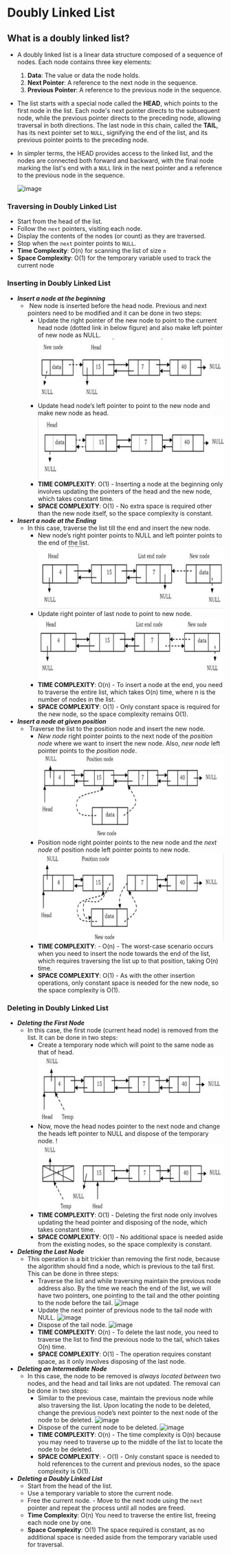 # Doubly Linked List
## What is a doubly linked list?
-  A doubly linked list is a linear data structure composed of a sequence of nodes. Each node contains three key elements:

	1. **Data**: The value or data the node holds.
	2. **Next Pointer**: A reference to the next node in the sequence.
	3. **Previous Pointer**: A reference to the previous node in the sequence.
- The list starts with a special node called the **HEAD**, which points to the first node in the list. Each node's next pointer directs to the subsequent node, while the previous pointer directs to the preceding node, allowing traversal in both directions. The last node in this chain, called the **TAIL**, has its next pointer set to `NULL`, signifying the end of the list, and its previous pointer points to the preceding node.
- In simpler terms, the HEAD provides access to the linked list, and the nodes are connected both forward and backward, with the final node marking the list's end with a `NULL` link in the next pointer and a reference to the previous node in the sequence.

  
   ![image](ll-21.png)

### Traversing in Doubly Linked List
- Start from the head of the list.
- Follow the `next` pointers, visiting each node. 
- Display the contents of the nodes (or count) as they are traversed. 
- Stop when the `next` pointer points to `NULL`.
- **Time Complexity**: O(n) for scanning the list of size `n` 
- **Space Complexity**: O(1) for the temporary variable used to track the current node
### Inserting in Doubly Linked List
- ***Insert a node at the beginning***
	-  New node is inserted before the head node. Previous and next pointers need to be modified and it can be done in two steps:
		- Update the right pointer of the new node to point to the current head node (dotted link in below figure) and also make left pointer of new node as NULL.
		  ![image](ll-15.png)
		- Update head node’s left pointer to point to the new node and make new node as head.
		  ![image](ll-16.png)
		- **TIME COMPLEXITY**: O(1)  - Inserting a node at the beginning only involves updating the pointers of the head and the new node, which takes constant time.
		- **SPACE COMPLEXITY**: O(1) - No extra space is required other than the new node itself, so the space complexity is constant.
- ***Insert a node at the Ending***
	- In this case, traverse the list till the end and insert the new node.
		- New node’s right pointer points to NULL and left pointer points to the end of the list.
		  ![image](ll-17.png)
		- Update right pointer of last node to point to new node.
		  ![image](ll-18.png)
		- **TIME COMPLEXITY**: O(n) - To insert a node at the end, you need to traverse the entire list, which takes O(n) time, where n is the number of nodes in the list.
		- **SPACE COMPLEXITY**: O(1) - Only constant space is required for the new node, so the space complexity remains O(1).
- ***Insert a node at given position***
	-  Traverse the list to the position node and insert the new node.
		- _New node_ right pointer points to the next node of the _position node_ where we want to insert the new node. Also, _new node_ left pointer points to the _position node_.
		  ![image](ll-19.png)
		- Position node right pointer points to the new node and the _next node_ of position node left pointer points to new node.
		  ![image](ll-20.png)
		- **TIME COMPLEXITY**: - O(n) - The worst-case scenario occurs when you need to insert the node towards the end of the list, which requires traversing the list up to that position, taking O(n) time.
		- **SPACE COMPLEXITY**: O(1) - As with the other insertion operations, only constant space is needed for the new node, so the space complexity is O(1).
### Deleting in Doubly Linked List
- ***Deleting the First Node***
	- In this case, the first node (current head node) is removed from the list. It can be done in two steps:
		- Create a temporary node which will point to the same node as that of head.
		  ![image](ll-22.png)
		- Now, move the head nodes pointer to the next node and change the heads left pointer to NULL and dispose of the temporary node.
		  !![image](ll-23.png)
		- **TIME COMPLEXITY**: O(1) - Deleting the first node only involves updating the head pointer and disposing of the node, which takes constant time.
		- **SPACE COMPLEXITY**: O(1) -  No additional space is needed aside from the existing nodes, so the space complexity is constant.
- ***Deleting the Last Node***
	- This operation is a bit trickier than removing the first node, because the algorithm should find a node, which is previous to the tail first. This can be done in three steps:
		- Traverse the list and while traversing maintain the previous node address also. By the time we reach the end of the list, we will have two pointers, one pointing to the tail and the other pointing to the node before the tail.
		  ![image](ll-24.png)
		- Update the next pointer of previous node to the tail node with NULL.
		  ![image](ll-25.png)
		- Dispose of the tail node.
		  ![image](ll-26.png)
		- **TIME COMPLEXITY**: O(n) - To delete the last node, you need to traverse the list to find the previous node to the tail, which takes O(n) time.
		- **SPACE COMPLEXITY**: O(1) - The operation requires constant space, as it only involves disposing of the last node.
- ***Deleting an Intermediate Node***
	- In this case, the node to be removed is _always located between_ two nodes, and the head and tail links are not updated. The removal can be done in two steps:
		- Similar to the previous case, maintain the previous node while also traversing the list. Upon locating the node to be deleted, change the previous node’s next pointer to the next node of the node to be deleted.
		  ![image](ll-27.png)
		- Dispose of the current node to be deleted.
		  ![image](ll-28.png)
		- **TIME COMPLEXITY**: O(n) - The time complexity is O(n) because you may need to traverse up to the middle of the list to locate the node to be deleted.
		- **SPACE COMPLEXITY**: - O(1) - Only constant space is needed to hold references to the current and previous nodes, so the space complexity is O(1).
- ***Deleting a Doubly Linked List*** 
	- Start from the head of the list. 
	- Use a temporary variable to store the current node. 
	- Free the current node. - Move to the next node using the `next` pointer and repeat the process until all nodes are freed.
	- **Time Complexity**: O(n) You need to traverse the entire list, freeing each node one by one.
	- **Space Complexity**: O(1) The space required is constant, as no additional space is needed aside from the temporary variable used for traversal.